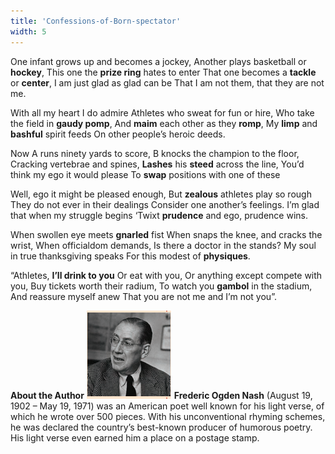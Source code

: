 ```yaml
---
title: 'Confessions-of-Born-spectator'
width: 5
---
```


One infant grows up and becomes a jockey,
Another plays basketball or **hockey**,
This one the **prize ring** hates to enter
That one becomes a **tackle** or **center**,
I am just glad as glad can be
That I am not them, that they are not me.


With all my heart I do admire
Athletes who sweat for fun or hire,
Who take the field in **gaudy pomp**,
And **maim** each other as they **romp**,
My **limp** and **bashful** spirit feeds
On other people’s heroic deeds.


Now A runs ninety yards to score,
B knocks the champion to the floor,
Cracking vertebrae and spines,
**Lashes** his **steed** across the line,
You’d think my ego it would please
To **swap** positions with one of these


Well, ego it might be pleased enough,
But **zealous** athletes play so rough
They do not ever in their dealings
Consider one another’s feelings.
I’m glad that when my struggle begins
‘Twixt **prudence** and ego, prudence wins.


When swollen eye meets **gnarled** fist
When snaps the knee, and cracks the wrist,
When officialdom demands,
Is there a doctor in the stands?
My soul in true thanksgiving speaks
For this modest of **physiques**.


“Athletes, **I’ll drink to you**
Or eat with you,
Or anything except compete with you,
Buy tickets worth their radium,
To watch you **gambol** in the stadium,
And reassure myself anew
That you are not me and I’m not you”.


**About the Author**
![](10.PNG)
**Frederic Ogden Nash** (August 19, 1902 – May 19, 1971) was an American poet well known for his light verse, of which he wrote over 500 pieces. With his unconventional rhyming schemes, he was declared the country’s best-known producer of humorous poetry. His light verse even earned him a place on a postage stamp. 
